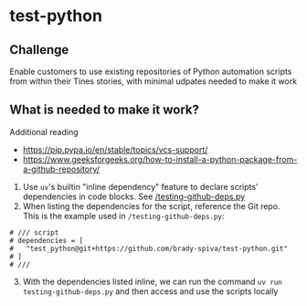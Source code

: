 # test-python

## Challenge
Enable customers to use existing repositories of Python automation scripts from within their Tines stories, with minimal udpates needed to make it work

## What is needed to make it work?
Additional reading
* https://pip.pypa.io/en/stable/topics/vcs-support/
* https://www.geeksforgeeks.org/how-to-install-a-python-package-from-a-github-repository/

1. Use `uv`'s builtin "inline dependency" feature to declare scripts' dependencies in code blocks. See [/testing-github-deps.py](./testing-github-deps.py)
2. When listing the dependencies for the script, reference the Git repo. This is the example used in `/testing-github-deps.py`:
```
# /// script
# dependencies = [
#   "test_python@git+https://github.com/brady-spiva/test-python.git"
# ]
# ///
```
3. With the dependencies listed inline, we can run the command `uv run testing-github-deps.py` and then access and use the scripts locally